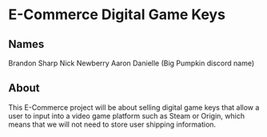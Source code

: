 # E-Commerce Digital Game Keys

## Names
Brandon Sharp
Nick Newberry
Aaron
Danielle
(Big Pumpkin discord name)

## About
This E-Commerce project will be about selling digital game keys that allow a user to input into a video game platform such as Steam or Origin, which means that we will not need to store user shipping information.
